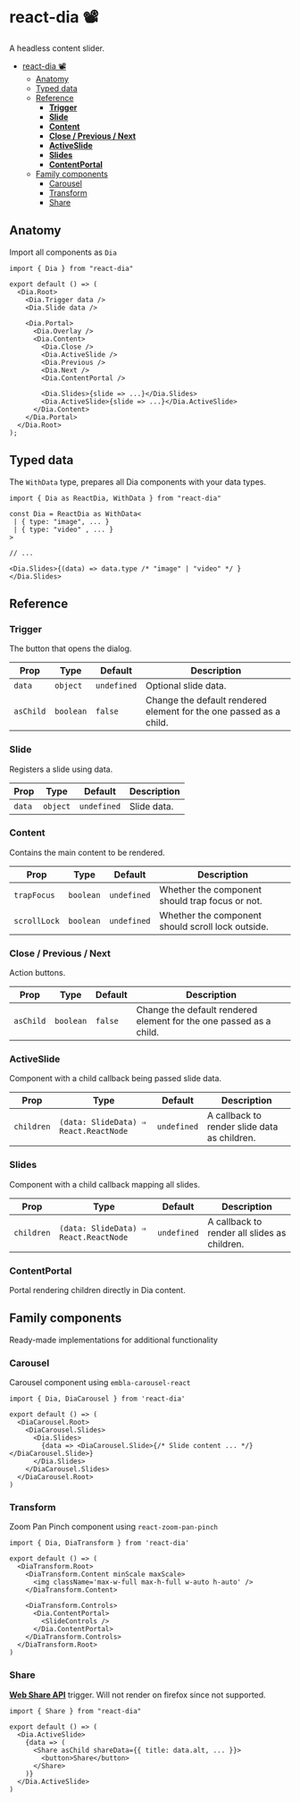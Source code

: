 # react-dia 📽️

A headless content slider.

- [react-dia 📽️](#react-dia-)
  - [Anatomy](#anatomy)
  - [Typed data](#typed-data)
  - [Reference](#reference)
    - [**Trigger**](#trigger)
    - [**Slide**](#slide)
    - [**Content**](#content)
    - [**Close / Previous / Next**](#close-previous-next)
    - [**ActiveSlide**](#activeslide)
    - [**Slides**](#slides)
    - [**ContentPortal**](#contentportal)
  - [Family components](#family-components)
    - [Carousel](#carousel)
    - [Transform](#transform)
    - [Share](#share)

## Anatomy

Import all components as `Dia`

```tsx
import { Dia } from "react-dia"

export default () => (
  <Dia.Root>
    <Dia.Trigger data />
    <Dia.Slide data />

    <Dia.Portal>
      <Dia.Overlay />
      <Dia.Content>
        <Dia.Close />
        <Dia.ActiveSlide />
        <Dia.Previous />
        <Dia.Next />
        <Dia.ContentPortal />

        <Dia.Slides>{slide => ...}</Dia.Slides>
        <Dia.ActiveSlide>{slide => ...}</Dia.ActiveSlide>
      </Dia.Content>
    </Dia.Portal>
  </Dia.Root>
);
```

## Typed data

The `WithData` type, prepares all Dia components with your data types.

```tsx
import { Dia as ReactDia, WithData } from "react-dia"

const Dia = ReactDia as WithData<
 | { type: "image", ... }
 | { type: "video" , ... }
>

// ...

<Dia.Slides>{(data) => data.type /* "image" | "video" */ }</Dia.Slides>
```

## Reference

### Trigger

The button that opens the dialog.

| **Prop**  | **Type**  | **Default** | **Description**                                                    |
| --------- | --------- | ----------- | ------------------------------------------------------------------ |
| `data`    | `object`  | `undefined` | Optional slide data.                                               |
| `asChild` | `boolean` | `false`     | Change the default rendered element for the one passed as a child. |

### Slide

Registers a slide using data.

| **Prop** | **Type** | **Default** | **Description** |
| -------- | -------- | ----------- | --------------- |
| `data`   | `object` | `undefined` | Slide data.     |

### Content

Contains the main content to be rendered.

| **Prop**     | **Type**  | **Default** | **Description**                                   |
| ------------ | --------- | ----------- | ------------------------------------------------- |
| `trapFocus`  | `boolean` | `undefined` | Whether the component should trap focus or not.   |
| `scrollLock` | `boolean` | `undefined` | Whether the component should scroll lock outside. |

### Close / Previous / Next

Action buttons.

| **Prop**  | **Type**  | **Default** | **Description**                                                    |
| --------- | --------- | ----------- | ------------------------------------------------------------------ |
| `asChild` | `boolean` | `false`     | Change the default rendered element for the one passed as a child. |

### ActiveSlide

Component with a child callback being passed slide data.

| **Prop**   | **Type**                              | **Default** | **Description**                              |
| ---------- | ------------------------------------- | ----------- | -------------------------------------------- |
| `children` | `(data: SlideData) ⇒ React.ReactNode` | `undefined` | A callback to render slide data as children. |

### Slides

Component with a child callback mapping all slides.

| **Prop**   | **Type**                              | **Default** | **Description**                              |
| ---------- | ------------------------------------- | ----------- | -------------------------------------------- |
| `children` | `(data: SlideData) ⇒ React.ReactNode` | `undefined` | A callback to render all slides as children. |

### ContentPortal

Portal rendering children directly in Dia content.

## Family components

Ready-made implementations for additional functionality

### Carousel

Carousel component using `embla-carousel-react`

```tsx
import { Dia, DiaCarousel } from 'react-dia'

export default () => (
  <DiaCarousel.Root>
    <DiaCarousel.Slides>
      <Dia.Slides>
        {data => <DiaCarousel.Slide>{/* Slide content ... */}</DiaCarousel.Slide>}
      </Dia.Slides>
    </DiaCarousel.Slides>
  </DiaCarousel.Root>
)
```

### Transform

Zoom Pan Pinch component using `react-zoom-pan-pinch`

```tsx
import { Dia, DiaTransform } from 'react-dia'

export default () => (
  <DiaTransform.Root>
    <DiaTransform.Content minScale maxScale>
      <img className='max-w-full max-h-full w-auto h-auto' />
    </DiaTransform.Content>

    <DiaTransform.Controls>
      <Dia.ContentPortal>
        <SlideControls />
      </Dia.ContentPortal>
    </DiaTransform.Controls>
  </DiaTransform.Root>
)
```

### Share

[**Web Share API**](https://developer.mozilla.org/en-US/docs/Web/API/Web_Share_API) trigger. Will not render on firefox since not supported.

```tsx
import { Share } from "react-dia"

export default () => (
  <Dia.ActiveSlide>
    {data => (
      <Share asChild shareData={{ title: data.alt, ... }}>
        <button>Share</button>
      </Share>
    )}
  </Dia.ActiveSlide>
)
```
